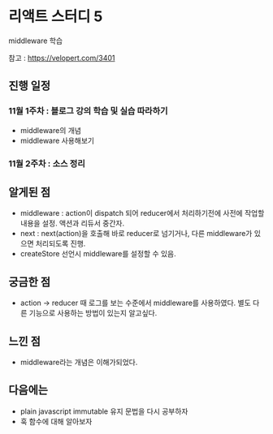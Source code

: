# 리액트 스터디 5

middleware 학습

참고 : https://velopert.com/3401

## 진행 일정

### 11월 1주차 : 블로그 강의 학습 및 실습 따라하기
* middleware의 개념
* middleware 사용해보기
### 11월 2주차 : 소스 정리

## 알게된 점
* middleware : action이 dispatch 되어 reducer에서 처리하기전에 사전에 작업할 내용을 설정. 액션과 리듀서 중간자.
* next : next(action)을 호출해 바로 reducer로 넘기거나, 다른 middleware가 있으면 처리되도록 진행.
* createStore 선언시 middleware를 설정할 수 있음.

## 궁금한 점
* action -> reducer 때 로그를 보는 수준에서 middleware를 사용하였다. 별도 다른 기능으로 사용하는 방법이 있는지 알고싶다.

## 느낀 점
* middleware라는 개념은 이해가되었다.

## 다음에는
* plain javascript immutable 유지 문법을 다시 공부하자
* 훅 함수에 대해 알아보자
